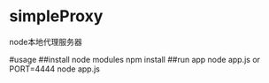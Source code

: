 # simpleProxy
node本地代理服务器

#usage
##install node modules
npm install
##run app
node app.js
or
PORT=4444 node app.js
